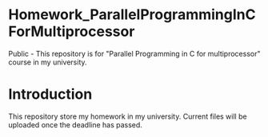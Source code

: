 # Homework_ParallelProgrammingInCForMultiprocessor
Public - This repository is for "Parallel Programming in C for multiprocessor" course in my university.

# Introduction
This repository store my homework in my university. Current files will be uploaded once the deadline has passed.
